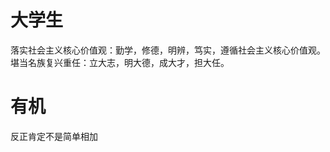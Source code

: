 # 大学生
落实社会主义核心价值观：勤学，修德，明辨，笃实，遵循社会主义核心价值观。
堪当名族复兴重任：立大志，明大德，成大才，担大任。

# 有机
反正肯定不是简单相加
<!--stackedit_data:
eyJoaXN0b3J5IjpbMjE3MzAwMDE3LDE5ODA0MDkwOTFdfQ==
-->